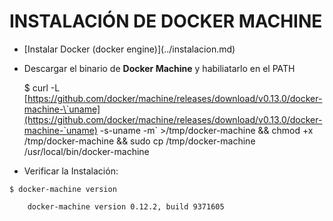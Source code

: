 # INSTALACIÓN DE DOCKER MACHINE

* \[Instalar Docker \(docker engine\)\]\(../instalacion.md\)

* Descargar el binario de **Docker Machine** y habiliatarlo en el PATH

  $ curl -L [https://github.com/docker/machine/releases/download/v0.13.0/docker-machine-\`uname](https://github.com/docker/machine/releases/download/v0.13.0/docker-machine-`uname) -s-uname -m\` &gt;/tmp/docker-machine && chmod +x /tmp/docker-machine && sudo cp /tmp/docker-machine /usr/local/bin/docker-machine

* Verificar la Instalación:

```
$ docker-machine version

    docker-machine version 0.12.2, build 9371605
```



